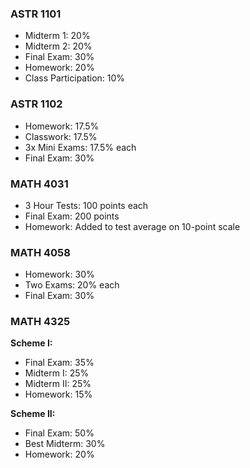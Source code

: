 ### ASTR 1101
- Midterm 1: 20%
- Midterm 2: 20%
- Final Exam: 30%
- Homework: 20%
- Class Participation: 10%

### ASTR 1102
- Homework: 17.5%
- Classwork: 17.5%
- 3x Mini Exams: 17.5% each
- Final Exam: 30%

### MATH 4031
- 3 Hour Tests: 100 points each
- Final Exam: 200 points
- Homework: Added to test average on 10-point scale

### MATH 4058
- Homework: 30%
- Two Exams: 20% each
- Final Exam: 30%

### MATH 4325
**Scheme I:**
- Final Exam: 35%
- Midterm I: 25%
- Midterm II: 25%
- Homework: 15%

**Scheme II:**
- Final Exam: 50%
- Best Midterm: 30%
- Homework: 20%